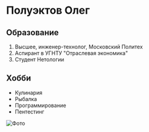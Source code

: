 # Полуэктов Олег

## Образование

1. Высшее, инженер-технолог, Московский Политех
2. Аспирант в УГНТУ "Отраслевая экономика"
3. Студент Нетологии

## Хобби

- Кулинария
- Рыбалка
- Программирование
- Пентестинг

![Фото](https://st4.depositphotos.com/3881799/27242/i/600/depositphotos_272424264-stock-photo-hacker-working-on-laptop-in.jpg)
